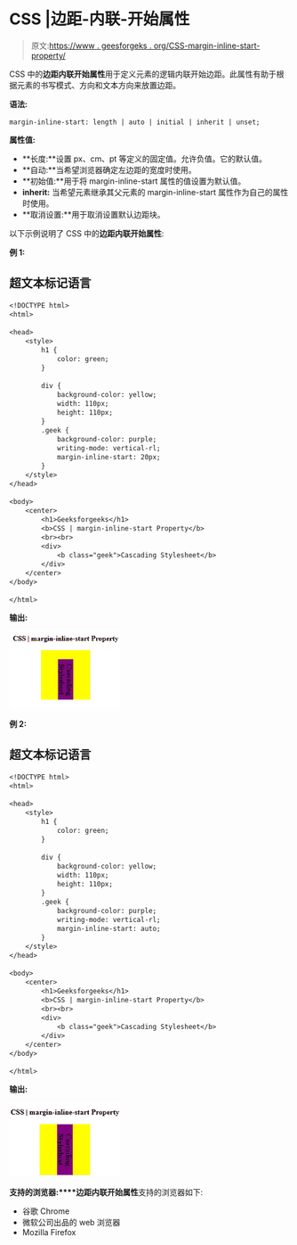 # CSS |边距-内联-开始属性

> 原文:[https://www . geesforgeks . org/CSS-margin-inline-start-property/](https://www.geeksforgeeks.org/css-margin-inline-start-property/)

CSS 中的**边距内联开始属性**用于定义元素的逻辑内联开始边距。此属性有助于根据元素的书写模式、方向和文本方向来放置边距。

**语法:**

```
margin-inline-start: length | auto | initial | inherit | unset;
```

**属性值:**

*   **长度:**设置 px、cm、pt 等定义的固定值。允许负值。它的默认值。
*   **自动:**当希望浏览器确定左边距的宽度时使用。
*   **初始值:**用于将 margin-inline-start 属性的值设置为默认值。
*   **inherit:** 当希望元素继承其父元素的 margin-inline-start 属性作为自己的属性时使用。
*   **取消设置:**用于取消设置默认边距块。

以下示例说明了 CSS 中的**边距内联开始属性**:

**例 1:**

## 超文本标记语言

```
<!DOCTYPE html>
<html>

<head>
    <style>
        h1 {
            color: green;
        }

        div {
            background-color: yellow;
            width: 110px;
            height: 110px;
        }
        .geek {
            background-color: purple;
            writing-mode: vertical-rl;
            margin-inline-start: 20px;
        }
    </style>
</head>

<body>
    <center>
        <h1>Geeksforgeeks</h1>
        <b>CSS | margin-inline-start Property</b>
        <br><br>
        <div>
            <b class="geek">Cascading Stylesheet</b>
        </div>
    </center>
</body>

</html>                       
```

**输出:**

![](img/693c70a808ee3ebc14887c218d929b87.png)

**例 2:**

## 超文本标记语言

```
<!DOCTYPE html>
<html>

<head>
    <style>
        h1 {
            color: green;
        }

        div {
            background-color: yellow;
            width: 110px;
            height: 110px;
        }
        .geek {
            background-color: purple;
            writing-mode: vertical-rl;
            margin-inline-start: auto;
        }
    </style>
</head>

<body>
    <center>
        <h1>Geeksforgeeks</h1>
        <b>CSS | margin-inline-start Property</b>
        <br><br>
        <div>
            <b class="geek">Cascading Stylesheet</b>
        </div>
    </center>
</body>

</html>                                               
```

**输出:**

![](img/5859122c26f172f5417199da225a8f30.png)

**支持的浏览器:****边距内联开始属性**支持的浏览器如下:

*   谷歌 Chrome
*   微软公司出品的 web 浏览器
*   Mozilla Firefox